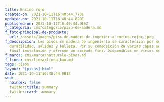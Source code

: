 ```yaml
---
title: Encino rojo
created-on: 2021-10-11T16:40:44.773Z
updated-on: 2021-10-11T16:40:44.829Z
published-on: 2021-10-11T16:40:44.916Z
f_categoria: cms/categoria/piso-de-madera.md
f_foto-principal-de-producto:
  url: /assets/images/piso-de-madera-de-ingenieria-encino-rojoç.jpeg
f_descripcion: Los pisos de madera de ingeniería se caracterizan por su
  durabilidad, solidez y belleza. Por su composición de varias capas son de
  fácil instalación y ofrecen un acabado fino. Disponibles en varios colores.
f_marca: cms/marca/natturale-pisos.md
f_linea: cms/linea/línea-bau.md
tags: pisos
layout: "[pisos].html"
date: 2021-10-11T16:40:44.981Z
seo:
  noindex: false
  twitter:title: summary
  twitter:card: summary
---
```

